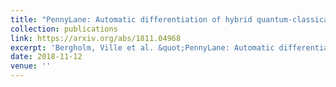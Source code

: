 ```yaml
---
title: "PennyLane: Automatic differentiation of hybrid quantum-classical computations"
collection: publications
link: https://arxiv.org/abs/1811.04968
excerpt: 'Bergholm, Ville et al. &quot;PennyLane: Automatic differentiation of hybrid quantum-classical computations.&quot; (2018).'
date: 2018-11-12
venue: ''
---
```

